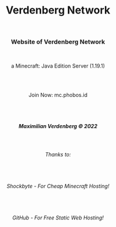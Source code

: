 # <h1 align="center">Verdenberg Network</h1><br>
<h3 align="center">Website of Verdenberg Network</h3><br>
<p align="center">a Minecraft: Java Edition Server (1.19.1)</p><br>
<br>
<p align="center">Join Now: mc.phobos.id</p><br>
<br>
<h5 align="center">Maximilian Verdenberg © 2022</h5>
<br>
<h6 align="center">Thanks to:</h6><br>
<h6 align="center">Shockbyte - For Cheap Minecraft Hosting!</h6><br>
<h6 align="center">GitHub - For Free Static Web Hosting!</h6>


